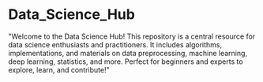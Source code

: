 # Data_Science_Hub
"Welcome to the Data Science Hub! This repository is a central resource for data science enthusiasts and practitioners. It includes algorithms, implementations, and materials on data preprocessing, machine learning, deep learning, statistics, and more. Perfect for beginners and experts to explore, learn, and contribute!"
